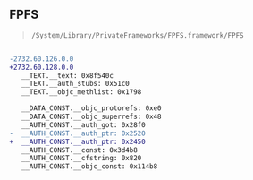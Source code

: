 ## FPFS

> `/System/Library/PrivateFrameworks/FPFS.framework/FPFS`

```diff

-2732.60.126.0.0
+2732.60.128.0.0
   __TEXT.__text: 0x8f540c
   __TEXT.__auth_stubs: 0x51c0
   __TEXT.__objc_methlist: 0x1798

   __DATA_CONST.__objc_protorefs: 0xe0
   __DATA_CONST.__objc_superrefs: 0x48
   __AUTH_CONST.__auth_got: 0x28f0
-  __AUTH_CONST.__auth_ptr: 0x2520
+  __AUTH_CONST.__auth_ptr: 0x2450
   __AUTH_CONST.__const: 0x3d4b8
   __AUTH_CONST.__cfstring: 0x820
   __AUTH_CONST.__objc_const: 0x114b8

```
